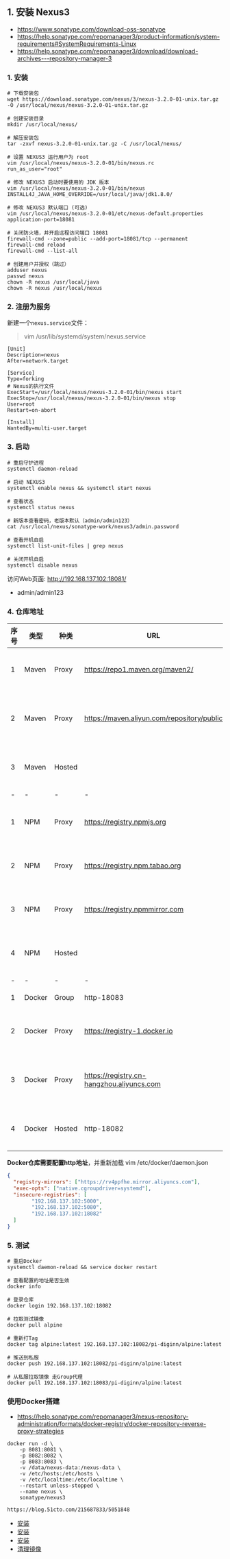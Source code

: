 ## 1. 安装 Nexus3

- https://www.sonatype.com/download-oss-sonatype
- https://help.sonatype.com/repomanager3/product-information/system-requirements#SystemRequirements-Linux
- https://help.sonatype.com/repomanager3/download/download-archives---repository-manager-3

### 1. 安装

```shell
# 下载安装包
wget https://download.sonatype.com/nexus/3/nexus-3.2.0-01-unix.tar.gz -O /usr/local/nexus/nexus-3.2.0-01-unix.tar.gz

# 创建安装目录
mkdir /usr/local/nexus/

# 解压安装包
tar -zxvf nexus-3.2.0-01-unix.tar.gz -C /usr/local/nexus/

# 设置 NEXUS3 运行用户为 root
vim /usr/local/nexus/nexus-3.2.0-01/bin/nexus.rc
run_as_user="root"

# 修改 NEXUS3 启动时要使用的 JDK 版本
vim /usr/local/nexus/nexus-3.2.0-01/bin/nexus
INSTALL4J_JAVA_HOME_OVERRIDE=/usr/local/java/jdk1.8.0/

# 修改 NEXUS3 默认端口 (可选)
vim /usr/local/nexus/nexus-3.2.0-01/etc/nexus-default.properties
application-port=18081

# 关闭防火墙，并开启远程访问端口 18081
firewall-cmd --zone=public --add-port=18081/tcp --permanent
firewall-cmd reload
firewall-cmd --list-all

# 创建用户并授权（跳过）
adduser nexus
passwd nexus
chown -R nexus /usr/local/java
chown -R nexus /usr/local/nexus
```

### 2. 注册为服务

新建一个`nexus.service`文件：

> vim /usr/lib/systemd/system/nexus.service

```shell
[Unit]
Description=nexus
After=network.target

[Service]
Type=forking
# Nexus的执行文件
ExecStart=/usr/local/nexus/nexus-3.2.0-01/bin/nexus start
ExecStop=/usr/local/nexus/nexus-3.2.0-01/bin/nexus stop
User=root
Restart=on-abort

[Install]
WantedBy=multi-user.target
```

### 3. 启动

```shell
# 重启守护进程
systemctl daemon-reload

# 启动 NEXUS3
systemctl enable nexus && systemctl start nexus

# 查看状态
systemctl status nexus

# 新版本查看密码，老版本默认（admin/admin123）
cat /usr/local/nexus/sonatype-work/nexus3/admin.password

# 查看开机自启
systemctl list-unit-files | grep nexus

# 关闭开机自启
systemctl disable nexus
```

访问Web页面: http://192.168.137.102:18081/
- admin/admin123

### 4. 仓库地址

| 序号 | 类型   | 种类   | URL                                        | 备注       |
| ---- | ------ | ------ | ------------------------------------------ | ---------- |
| 1    | Maven  | Proxy  | https://repo1.maven.org/maven2/            | 中央仓库   |
| 2    | Maven  | Proxy  | https://maven.aliyun.com/repository/public | 阿里云仓库 |
| 3    | Maven  | Hosted |                                            | 本地仓库   |
| -    | -      | -      | -                                          | -          |
| 1    | NPM    | Proxy  | https://registry.npmjs.org                 | 中央仓库   |
| 2    | NPM    | Proxy  | https://registry.npm.tabao.org             | 淘宝仓库   |
| 3    | NPM    | Proxy  | https://registry.npmmirror.com             | 淘宝仓库   |
| 4    | NPM    | Hosted |                                            | 本地仓库   |
| -    | -      | -      | -                                          | -          |
| 1    | Docker | Group  | http-18083                                 | 组合       |
| 2    | Docker | Proxy  | https://registry-1.docker.io               | 中央仓库   |
| 3    | Docker | Proxy  | https://registry.cn-hangzhou.aliyuncs.com  | 阿里云仓库 |
| 4    | Docker | Hosted | http-18082                                 | 本地仓库   |

**Docker仓库需要配置http地址**，并重新加载
vim /etc/docker/daemon.json
```json
{
  "registry-mirrors": ["https://rv4ppfhe.mirror.aliyuncs.com"],
  "exec-opts": ["native.cgroupdriver=systemd"],
  "insecure-registries": [
        "192.168.137.102:5000",
        "192.168.137.102:5080",
        "192.168.137.102:18082"
  ]
}
```

### 5. 测试

```shell
# 重启Docker
systemctl daemon-reload && service docker restart

# 查看配置的地址是否生效
docker info

# 登录仓库
docker login 192.168.137.102:18082

# 拉取测试镜像
docker pull alpine

# 重新打Tag
docker tag alpine:latest 192.168.137.102:18082/pi-diginn/alpine:latest

# 推送到私服
docker push 192.168.137.102:18082/pi-diginn/alpine:latest

# 从私服拉取镜像 走Group代理
docker pull 192.168.137.102:18083/pi-diginn/alpine:latest
```

### 使用Docker搭建

- https://help.sonatype.com/repomanager3/nexus-repository-administration/formats/docker-registry/docker-repository-reverse-proxy-strategies

```shell
docker run -d \
    -p 8081:8081 \
    -p 8082:8082 \
    -p 8083:8083 \
    -v /data/nexus-data:/nexus-data \
    -v /etc/hosts:/etc/hosts \
    -v /etc/localtime:/etc/localtime \
    --restart unless-stopped \
    --name nexus \ 
    sonatype/nexus3

https://blog.51cto.com/215687833/5051848
```

- [安装](https://www.cnblogs.com/hahaha111122222/p/13099635.html)
- [安装](https://hazx.hmacg.cn/server/nexus-docker-proxy.html)
- [安装](https://zhang.ge/5139.html)
- [清理镜像](https://dylanyang.top/post/2020/06/23/nexus-3.x%E6%B8%85%E7%90%86docker%E9%95%9C%E5%83%8F/)
